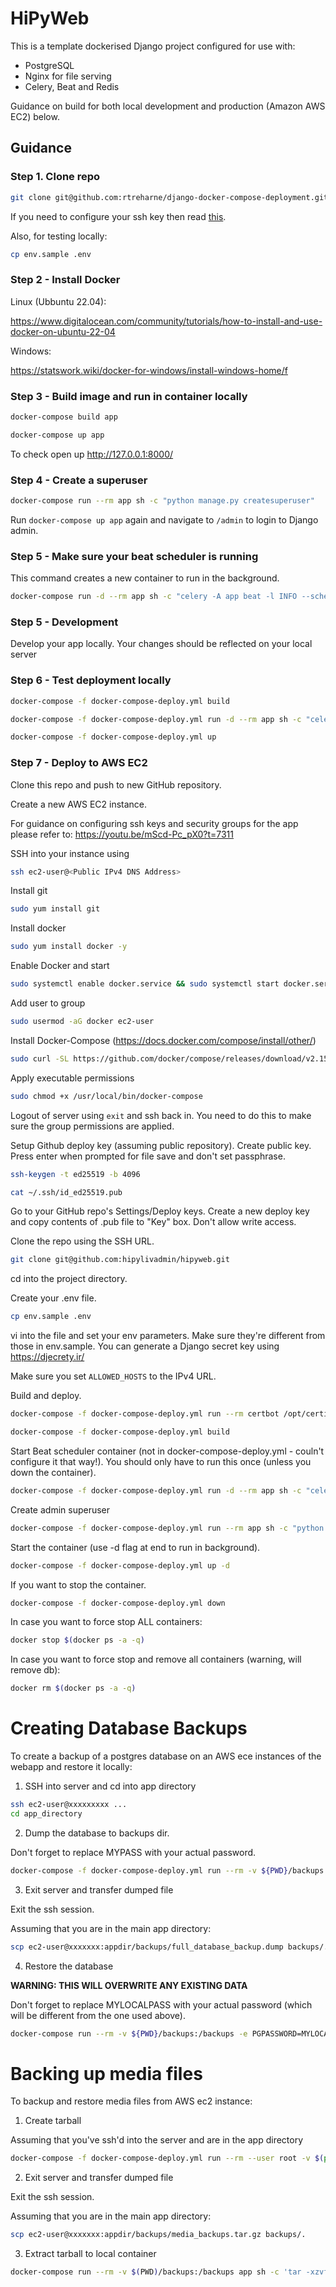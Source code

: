 # HiPyWeb

This is a template dockerised Django project configured for use with:

+ PostgreSQL
+ Nginx for file serving
+ Celery, Beat and Redis

Guidance on build for both local development and production (Amazon AWS EC2) below.

## Guidance

### Step 1. Clone repo

```bash
git clone git@github.com:rtreharne/django-docker-compose-deployment.git
```

If you need to configure your ssh key then read <a href="https://docs.github.com/en/authentication/connecting-to-github-with-ssh/adding-a-new-ssh-key-to-your-github-account" target="_blank">this</a>.

Also, for testing locally:
```bash
cp env.sample .env
```

### Step 2 - Install Docker

Linux (Ubbuntu 22.04):

https://www.digitalocean.com/community/tutorials/how-to-install-and-use-docker-on-ubuntu-22-04

Windows:

https://statswork.wiki/docker-for-windows/install-windows-home/f

### Step 3 - Build image and run in container locally

```bash
docker-compose build app
```

```bash
docker-compose up app
```
To check open up http://127.0.0.1:8000/

### Step 4 - Create a superuser
```bash
docker-compose run --rm app sh -c "python manage.py createsuperuser"
```
Run `docker-compose up app` again and navigate to `/admin` to login to Django admin.

### Step 5 - Make sure your beat scheduler is running

This command creates a new container to run in the background.

```bash
docker-compose run -d --rm app sh -c "celery -A app beat -l INFO --scheduler django_celery_beat.schedulers:DatabaseScheduler"
```

### Step 5 - Development

Develop your app locally. Your changes should be reflected on your local server

### Step 6 - Test deployment locally

```bash
docker-compose -f docker-compose-deploy.yml build
```
```bash
docker-compose -f docker-compose-deploy.yml run -d --rm app sh -c "celery -A app beat -l INFO --scheduler django_celery_beat.schedulers:DatabaseScheduler"
```
```bash
docker-compose -f docker-compose-deploy.yml up
```

### Step 7 - Deploy to AWS EC2

Clone this repo and push to new GitHub repository.

Create a new AWS EC2 instance.

For guidance on configuring ssh keys and security groups for the app please refer to: https://youtu.be/mScd-Pc_pX0?t=7311

SSH into your instance using
```bash
ssh ec2-user@<Public IPv4 DNS Address>
```

Install git
```bash
sudo yum install git
```

Install docker
```bash
sudo yum install docker -y
```

Enable Docker and start
```bash
sudo systemctl enable docker.service && sudo systemctl start docker.service
```

Add user to group
```bash
sudo usermod -aG docker ec2-user
```

Install Docker-Compose
(https://docs.docker.com/compose/install/other/)
```bash
sudo curl -SL https://github.com/docker/compose/releases/download/v2.15.1/docker-compose-linux-x86_64 -o /usr/local/bin/docker-compose
```

Apply executable permissions
```bash
sudo chmod +x /usr/local/bin/docker-compose
```

Logout of server using `exit` and ssh back in. You need to do this to make sure the group permissions are applied.

Setup Github deploy key (assuming public repository). Create public key. Press enter when prompted for file save and don't set passphrase.

```bash
ssh-keygen -t ed25519 -b 4096
```

```bash
cat ~/.ssh/id_ed25519.pub
```

Go to your GitHub repo's Settings/Deploy keys. Create a new deploy key and copy contents of .pub file to "Key" box. Don't allow write access.


Clone the repo using the SSH URL.
```bash
git clone git@github.com:hipylivadmin/hipyweb.git
```

cd into the project directory.

Create your .env file.
```bash
cp env.sample .env
```

vi into the file and set your env parameters. Make sure they're different from those in env.sample. You can generate a Django secret key using https://djecrety.ir/

Make sure you set `ALLOWED_HOSTS` to the IPv4 URL.

Build and deploy.

```bash
docker-compose -f docker-compose-deploy.yml run --rm certbot /opt/certify-init.sh
```


```bash
docker-compose -f docker-compose-deploy.yml build
```

Start Beat scheduler container (not in docker-compose-deploy.yml - couln't configure it that way!). You should only have to run this once (unless you down the container).
```bash
docker-compose -f docker-compose-deploy.yml run -d --rm app sh -c "celery -A app beat -l INFO --scheduler django_celery_beat.schedulers:DatabaseScheduler"
```

Create admin superuser
```bash
docker-compose -f docker-compose-deploy.yml run --rm app sh -c "python manage.py createsuperuser"
```

Start the container (use -d flag at end to run in background).
```bash
docker-compose -f docker-compose-deploy.yml up -d
```

If you want to stop the container.
```bash
docker-compose -f docker-compose-deploy.yml down
```

In case you want to force stop ALL containers:
```bash
docker stop $(docker ps -a -q)
```

In case you want to force stop and remove all containers (warning, will remove db):
```bash
docker rm $(docker ps -a -q)
```

# Creating Database Backups

To create a backup of a postgres database on an AWS ece instances of the webapp and restore it locally:

1. SSH into server and cd into app directory
```bash
ssh ec2-user@xxxxxxxxx ...
cd app_directory
```

2. Dump the database to backups dir.

Don't forget to replace MYPASS with your actual password.

```bash
docker-compose -f docker-compose-deploy.yml run --rm -v ${PWD}/backups:/backups -e PGPASSWORD=MYPASS db sh -c 'pg_dump -h db -U $POSTGRES_USER -d $POSTGRES_DB -F c -b -v -f /backups/full_database_backup.dump'
```

3. Exit server and transfer dumped file

Exit the ssh session.

Assuming that you are in the main app directory:

```bash
scp ec2-user@xxxxxxx:appdir/backups/full_database_backup.dump backups/.
```

4. Restore the database

**WARNING: THIS WILL OVERWRITE ANY EXISTING DATA**

Don't forget to replace MYLOCALPASS with your actual password (which will be different from the one used above).

```bash
docker-compose run --rm -v ${PWD}/backups:/backups -e PGPASSWORD=MYLOCALPASS db sh -c 'pg_restore -h db -U $POSTGRES_USER -d $POSTGRES_DB --clean -v /backups/full_database_backup.dump'
```

# Backing up media files

To backup and restore media files from AWS ec2 instance:

1. Create tarball

Assuming that you've ssh'd into the server and are in the app directory

```bash
docker-compose -f docker-compose-deploy.yml run --rm --user root -v $(pwd)/backups:/backups app sh -c 'tar -czvf /backups/media_backups.tar.gz /vol/web/media'
```

2. Exit server and transfer dumped file

Exit the ssh session.

Assuming that you are in the main app directory:

```bash
scp ec2-user@xxxxxxx:appdir/backups/media_backups.tar.gz backups/.
```

3. Extract tarball to local container

```bash
docker-compose run --rm -v $(PWD)/backups:/backups app sh -c 'tar -xzvf /backups/media_backup.tar.gz --strip-components=3 -C /vol/web/media/'
```



